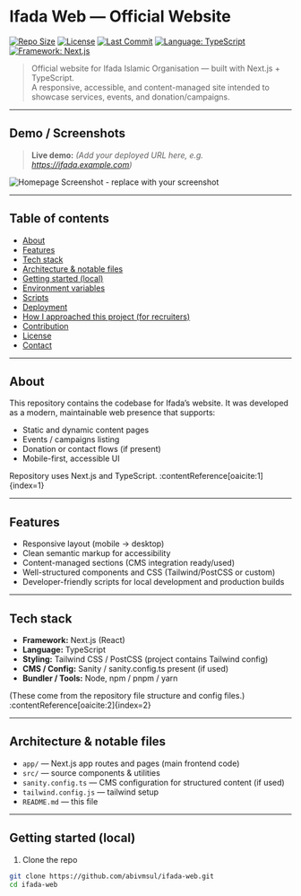 # Ifada Web — Official Website

[![Repo Size](https://img.shields.io/github/repo-size/abivmsul/ifada-web)](https://github.com/abivmsul/ifada-web)
[![License](https://img.shields.io/github/license/abivmsul/ifada-web)](LICENSE)
[![Last Commit](https://img.shields.io/github/last-commit/abivmsul/ifada-web)](https://github.com/abivmsul/ifada-web)
[![Language: TypeScript](https://img.shields.io/badge/language-TypeScript-blue)](https://www.typescriptlang.org/)
[![Framework: Next.js](https://img.shields.io/badge/framework-Next.js-black)](https://nextjs.org/)

> Official website for Ifada Islamic Organisation — built with Next.js + TypeScript.  
> A responsive, accessible, and content-managed site intended to showcase services, events, and donation/campaigns.

---

## Demo / Screenshots

> **Live demo:** _(Add your deployed URL here, e.g. https://ifada.example.com)_

![Homepage Screenshot - replace with your screenshot](./assets/screenshot-home.png)

---

## Table of contents

- [About](#about)
- [Features](#features)
- [Tech stack](#tech-stack)
- [Architecture & notable files](#architecture--notable-files)
- [Getting started (local)](#getting-started-local)
- [Environment variables](#environment-variables)
- [Scripts](#scripts)
- [Deployment](#deployment)
- [How I approached this project (for recruiters)](#how-i-approached-this-project-for-recruiters)
- [Contribution](#contribution)
- [License](#license)
- [Contact](#contact)

---

## About

This repository contains the codebase for Ifada’s website. It was developed as a modern, maintainable web presence that supports:

- Static and dynamic content pages
- Events / campaigns listing
- Donation or contact flows (if present)
- Mobile-first, accessible UI

Repository uses Next.js and TypeScript. :contentReference[oaicite:1]{index=1}

---

## Features

- Responsive layout (mobile → desktop)
- Clean semantic markup for accessibility
- Content-managed sections (CMS integration ready/used)
- Well-structured components and CSS (Tailwind/PostCSS or custom)
- Developer-friendly scripts for local development and production builds

---

## Tech stack

- **Framework:** Next.js (React)
- **Language:** TypeScript
- **Styling:** Tailwind CSS / PostCSS (project contains Tailwind config)
- **CMS / Config:** Sanity / sanity.config.ts present (if used)
- **Bundler / Tools:** Node, npm / pnpm / yarn

(These come from the repository file structure and config files.) :contentReference[oaicite:2]{index=2}

---

## Architecture & notable files

- `app/` — Next.js app routes and pages (main frontend code)
- `src/` — source components & utilities
- `sanity.config.ts` — CMS configuration for structured content (if used)
- `tailwind.config.js` — tailwind setup
- `README.md` — this file

---

## Getting started (local)

1. Clone the repo
```bash
git clone https://github.com/abivmsul/ifada-web.git
cd ifada-web
